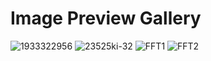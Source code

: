 # Image Preview Gallery

![1933322956](1933322956.png)
![23525ki-32](23525ki-32.png)
![FFT1](FFT1.png)
![FFT2](FFT2.png)